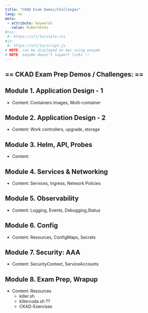 ```yaml
---
title: "CKAD Exam Demos/Challenges"
lang: en
meta:
 - attribute: keywords
   value: Kubernetes
#css:
 #- https://url/to/style.css
#js:
 #- https://url/to/script.js
# NOTE: can be displayed on mac using easymd
# NOTE: easymd doesn't support links !!
---
```


## == CKAD Exam Prep Demos / Challenges: ==

## Module 1. Application Design - 1

- Content: Containers Images, Multi-container

## Module 2. Application Design - 2
- Content:   Work controllers, upgrade, storage


## Module 3. Helm, API, Probes
- Content:

## Module 4. Services & Networking
- Content:   Services, Ingress, Network Policies

## Module 5. Observability
- Content:   Logging, Events, Debugging,Status

## Module 6. Config
- Content:   Resources, ConfigMaps, Secrets


## Module 7.  Security: AAA
 - Content:   SecurityContext, ServiceAccounts

## Module 8. Exam Prep, Wrapup

- Content: Resources
    * killer.sh
    * killercoda.sh ??
    * CKAD-Exercises

